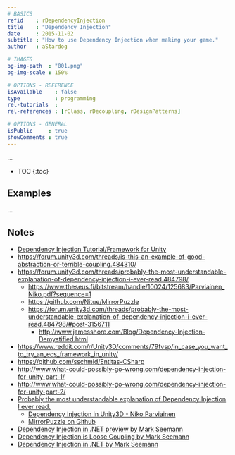 ```yaml
---
# BASICS
refid    : rDependencyInjection
title    : "Dependency Injection"
date     : 2015-11-02
subtitle : "How to use Dependency Injection when making your game."
author   : aStardog

# IMAGES
bg-img-path  : "001.png"
bg-img-scale : 150%

# OPTIONS - REFERENCE
isAvailable    : false
type           : programming
rel-tutorials  : 
rel-references : [rClass, rDecoupling, rDesignPatterns]

# OPTIONS - GENERAL
isPublic     : true
showComments : true
---
```

...

* TOC
{:toc}

## Examples

...

## Notes

* [Dependency Injection Tutorial/Framework for Unity](https://github.com/modesttree/Zenject)
* https://forum.unity3d.com/threads/is-this-an-example-of-good-abstraction-or-terrible-coupling.484310/
* https://forum.unity3d.com/threads/probably-the-most-understandable-explanation-of-dependency-injection-i-ever-read.484798/
  * https://www.theseus.fi/bitstream/handle/10024/125683/Parviainen_Niko.pdf?sequence=1
  * https://github.com/Nitue/MirrorPuzzle
  * https://forum.unity3d.com/threads/probably-the-most-understandable-explanation-of-dependency-injection-i-ever-read.484798/#post-3156711
    * http://www.jamesshore.com/Blog/Dependency-Injection-Demystified.html
* https://www.reddit.com/r/Unity3D/comments/79fvsp/in_case_you_want_to_try_an_ecs_framework_in_unity/
* https://github.com/sschmid/Entitas-CSharp
* http://www.what-could-possibly-go-wrong.com/dependency-injection-for-unity-part-1/
* http://www.what-could-possibly-go-wrong.com/dependency-injection-for-unity-part-2/
* [Probably the most understandable explanation of Dependency Injection I ever read.](https://forum.unity.com/threads/probably-the-most-understandable-explanation-of-dependency-injection-i-ever-read.484798/)
  * [Dependency Injection in Unity3D - Niko Parviainen](https://www.theseus.fi/bitstream/handle/10024/125683/Parviainen_Niko.pdf?sequence=1)
  * [MirrorPuzzle on Github](https://forum.unity.com/threads/probably-the-most-understandable-explanation-of-dependency-injection-i-ever-read.484798/)
* [Dependency Injection in .NET preview by Mark Seemann](https://livebook.manning.com/book/dependency-injection-in-dot-net/chapter-2/142)
* [Dependency Injection is Loose Coupling by Mark Seemann](https://blog.ploeh.dk/2010/04/07/DependencyInjectionisLooseCoupling/)
* [Dependency Injection in .NET by Mark Seemann](https://www.amazon.com/gp/product/1935182501/ref=as_li_ss_tl?ie=UTF8&camp=1789&creative=390957&creativeASIN=1935182501&linkCode=as2&tag=ploeh-20)